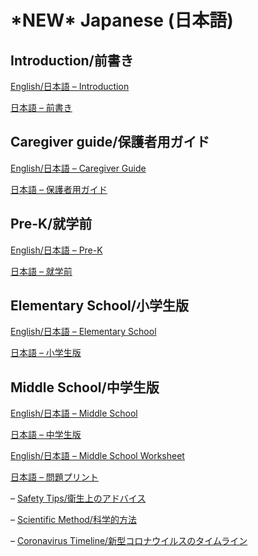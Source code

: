 # \*NEW\* Japanese \(日本語\)

## Introduction/前書き

[English/日本語 – Introduction](https://docs.google.com/document/d/1WRaviThJYdzKdiVovz3-qtyAfkstI6Q3iTlaF9OBPXc/edit?usp=sharing)

[日本語 – 前書き](https://docs.google.com/document/d/1zOjRqF-OBHVfrHQRABo7a_RUgZgNDpfSJFZL8T3-B2I/edit?usp=sharing)

## Caregiver guide/保護者用ガイド

[English/日本語 – Caregiver Guide](https://docs.google.com/document/d/1PY_lk1QAs291f9PHNL5BLHEvBHYMNp6JqXXBOtX9W-k/edit?usp=sharing)

[日本語 – 保護者用ガイド](https://docs.google.com/document/d/1I4dgi47fLJb4XK3faEsLl1Dmn7TWjsC7Xkzr8MsFyjY/edit?usp=sharing)

## Pre-K/就学前

[English/日本語 – Pre-K](https://docs.google.com/document/d/1pNv7v6yN68KT3v73mGl3Nq9w17xKNLtb0yG53RQDUoE/edit?usp=sharing)

[日本語 – 就学前](https://docs.google.com/document/d/11bXJ-Llj8j3Fx4eUg4FyhWSYbvM_3q6YzORM8_LQZuY/edit?usp=sharing)

## Elementary School/小学生版

[English/日本語 – Elementary School](https://docs.google.com/document/d/1iL0TxQFafJ6DaTWma2U28aEtQ6_qk3YD2NgrSRy7Yco/edit?usp=sharing)

[日本語 – 小学生版](https://docs.google.com/document/d/1ZqKypwRECcAr141RVzwJ2s3dtf-AtkJORDt-nmlS6_o/edit?usp=sharing)

## Middle School/中学生版

[English/日本語 – Middle School](https://docs.google.com/document/d/1faId_5AQOyd7SEsINCrpDCjlScUCcBP4H65LgiwWd_I/edit?usp=sharing)

[日本語 – 中学生版](https://docs.google.com/document/d/19OIIxA5NHXKPVjaR6vN5eTuz5g35a2ALkDJSvw9_Bmc/edit?usp=sharing)

[English/日本語 – Middle School Worksheet](https://docs.google.com/document/d/1HYZs8hcJmzUrQS7TIV1gkw3op2n8y8F16Hn0tSzuNNk/edit?usp=sharing)

[日本語 – 問題プリント](https://docs.google.com/document/d/1o7HqzRsW8Y3rB_Dj1-M2a6cZxUvo24Ci_xmipJvhRtA/edit?usp=sharing)

– [Safety Tips/衛生上のアドバイス](https://drive.google.com/file/d/1ZsOOou0ogPwjNx-DMt5RrdS4tzfQB2RW/view?usp=sharing)

– [Scientific Method/科学的方法](https://drive.google.com/file/d/12ZgMa6vEbMQCkbvWyW45BR-ppaKHRqQ8/view?usp=sharing)

– [Coronavirus Timeline/新型コロナウイルスのタイムライン](https://drive.google.com/file/d/1bNKrOrAGmfKci9yL9QdmGvld_Slgo2LM/view)

